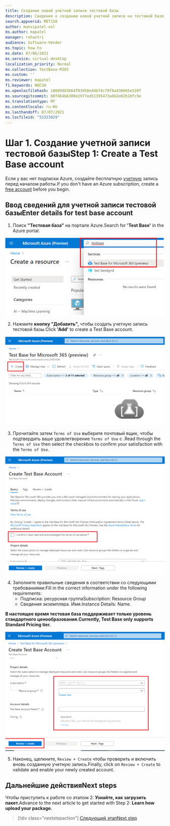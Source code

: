 ```yaml
---
title: Создание новой учетной записи тестовой базы
description: Сведения о создании новой учетной записи на тестовой базе
search.appverid: MET150
author: mansipatel-usl
ms.author: mapatel
manager: rshastri
audience: Software-Vendor
ms.topic: how-to
ms.date: 07/06/2021
ms.service: virtual-desktop
localization_priority: Normal
ms.collection: TestBase-M365
ms.custom: ''
ms.reviewer: mapatel
f1.keywords: NOCSH
ms.openlocfilehash: 18609d83b64f03958ed4b74cf0f8a430665e520f
ms.sourcegitcommit: b0f464b6300e2977ed51395473a6b2e02b18fc9e
ms.translationtype: MT
ms.contentlocale: ru-RU
ms.lasthandoff: 07/07/2021
ms.locfileid: "53323029"
---
```

# <a name="step-1-create-a-test-base-account"></a><span data-ttu-id="34311-103">Шаг 1. Создание учетной записи тестовой базы</span><span class="sxs-lookup"><span data-stu-id="34311-103">Step 1: Create a Test Base account</span></span>

<span data-ttu-id="34311-104">Если у вас нет подписки Azure, создайте бесплатную [учетную](https://azure.microsoft.com/en-us/free/) запись перед началом работы.</span><span class="sxs-lookup"><span data-stu-id="34311-104">If you don't have an Azure subscription, create a [free account](https://azure.microsoft.com/en-us/free/) before you begin.</span></span>

## <a name="enter-details-for-test-base-account"></a><span data-ttu-id="34311-105">Ввод сведений для учетной записи тестовой базы</span><span class="sxs-lookup"><span data-stu-id="34311-105">Enter details for test base account</span></span>
 
1. <span data-ttu-id="34311-106">Поиск **"Тестовая база"** на портале Azure.</span><span class="sxs-lookup"><span data-stu-id="34311-106">Search for **'Test Base'** in the Azure portal.</span></span>

![Создание образа поиска тестовой базовой учетной записи](Media/CreateTestAccount1.png)

2. <span data-ttu-id="34311-108">Нажмите **кнопку "Добавить",** чтобы создать учетную запись тестовой базы.</span><span class="sxs-lookup"><span data-stu-id="34311-108">Click **'Add'** to create a Test Base account.</span></span>

![Щелкнув надстройку для создания учетной записи](Media/CreateTestAccount2.png)

3.  <span data-ttu-id="34311-110">Прочитайте затем ```Terms of Use``` выберите почтовый ящик, чтобы подтвердить ваше удовлетворение ```Terms of Use``` с .</span><span class="sxs-lookup"><span data-stu-id="34311-110">Read through the ```Terms of Use``` then select the checkbox to confirm your satisfaction with the ```Terms of Use```.</span></span>

![Обзор условий использования](Media/CreateTestAccount3.png)

4.  <span data-ttu-id="34311-112">Заполните правильные сведения в соответствии со следующими требованиями:</span><span class="sxs-lookup"><span data-stu-id="34311-112">Fill in the correct information under the following requirements:</span></span> 
    -   <span data-ttu-id="34311-113">Подписка: ресурсная группа</span><span class="sxs-lookup"><span data-stu-id="34311-113">Subscription: Resource Group</span></span>
    -   <span data-ttu-id="34311-114">Сведения экземпляра. Имя.</span><span class="sxs-lookup"><span data-stu-id="34311-114">Instance Details: Name.</span></span>

<span data-ttu-id="34311-115">**В настоящее время тестовая база поддерживает только уровень стандартного ценообразования.**</span><span class="sxs-lookup"><span data-stu-id="34311-115">**Currently, Test Base only supports Standard Pricing tier.**</span></span>

![Выберите подписку, группу ресурсов и введите сведения](Media/CreateTestAccount4.png)

5.  <span data-ttu-id="34311-117">Наконец, щелкните, ```Review + Create``` чтобы проверить и включить вновь созданную учетную запись.</span><span class="sxs-lookup"><span data-stu-id="34311-117">Finally, click on ```Review + Create``` to validate and enable your newly created account.</span></span>

## <a name="next-steps"></a><span data-ttu-id="34311-118">Дальнейшие действия</span><span class="sxs-lookup"><span data-stu-id="34311-118">Next steps</span></span>

<span data-ttu-id="34311-119">Чтобы приступить к работе со этапом 2: **Узнайте, как загрузить пакет.**</span><span class="sxs-lookup"><span data-stu-id="34311-119">Advance to the next article to get started with Step 2: **Learn how upload your package.**</span></span>
> [!div class="nextstepaction"]
> [<span data-ttu-id="34311-120">Следующий этап</span><span class="sxs-lookup"><span data-stu-id="34311-120">Next step</span></span>](uploadApplication.md)

<!---
Add button for next page
-->
